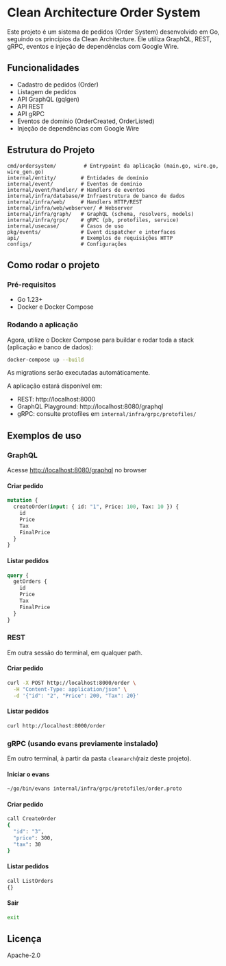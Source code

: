 # Clean Architecture Order System

Este projeto é um sistema de pedidos (Order System) desenvolvido em Go, seguindo os princípios da Clean Architecture. Ele utiliza GraphQL, REST, gRPC, eventos e injeção de dependências com Google Wire.

## Funcionalidades

- Cadastro de pedidos (Order)
- Listagem de pedidos
- API GraphQL (gqlgen)
- API REST
- API gRPC
- Eventos de domínio (OrderCreated, OrderListed)
- Injeção de dependências com Google Wire

## Estrutura do Projeto

```
cmd/ordersystem/         # Entrypoint da aplicação (main.go, wire.go, wire_gen.go)
internal/entity/        # Entidades de domínio
internal/event/         # Eventos de domínio
internal/event/handler/ # Handlers de eventos
internal/infra/database/# Infraestrutura de banco de dados
internal/infra/web/     # Handlers HTTP/REST
internal/infra/web/webserver/ # Webserver
internal/infra/graph/   # GraphQL (schema, resolvers, models)
internal/infra/grpc/    # gRPC (pb, protofiles, service)
internal/usecase/       # Casos de uso
pkg/events/             # Event dispatcher e interfaces
api/                    # Exemplos de requisições HTTP
configs/                # Configurações

```

## Como rodar o projeto

### Pré-requisitos

- Go 1.23+
- Docker e Docker Compose

### Rodando a aplicação

Agora, utilize o Docker Compose para buildar e rodar toda a stack (aplicação e banco de dados):

```sh
docker-compose up --build
```

As migrations serão executadas automáticamente.

A aplicação estará disponível em:

- REST: http://localhost:8000
- GraphQL Playground: http://localhost:8080/graphql
- gRPC: consulte protofiles em `internal/infra/grpc/protofiles/`

## Exemplos de uso

### GraphQL

Acesse <http://localhost:8080/graphql> no browser

#### Criar pedido

```graphql
mutation {
  createOrder(input: { id: "1", Price: 100, Tax: 10 }) {
    id
    Price
    Tax
    FinalPrice
  }
}
```

#### Listar pedidos

```graphql
query {
  getOrders {
    id
    Price
    Tax
    FinalPrice
  }
}
```

### REST

Em outra sessão do terminal, em qualquer path.

#### Criar pedido

```sh
curl -X POST http://localhost:8000/order \
  -H "Content-Type: application/json" \
  -d '{"id": "2", "Price": 200, "Tax": 20}'
```

#### Listar pedidos

```sh
curl http://localhost:8000/order
```

### gRPC (usando evans previamente instalado)

Em outro terminal, à partir da pasta `cleanarch`(raiz deste projeto).

#### Iniciar o evans

```sh
~/go/bin/evans internal/infra/grpc/protofiles/order.proto
```

#### Criar pedido

```sh
call CreateOrder
{
  "id": "3",
  "price": 300,
  "tax": 30
}
```

#### Listar pedidos

```sh
call ListOrders
{}
```

#### Sair

```sh
exit
```

## Licença

Apache-2.0
